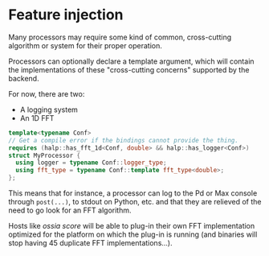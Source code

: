 # Feature injection

Many processors may require some kind of common, cross-cutting algorithm or system for their proper operation.

Processors can optionally declare a template argument, which will contain the implementations of these "cross-cutting concerns" supported by the backend.

For now, there are two: 

- A logging system
- An 1D FFT 

```cpp
template<typename Conf>
// Get a compile error if the bindings cannot provide the thing.
requires (halp::has_fft_1d<Conf, double> && halp::has_logger<Conf>)
struct MyProcessor {
  using logger = typename Conf::logger_type;
  using fft_type = typename Conf::template fft_type<double>;
};
```

This means that for instance, a processor can log to the Pd or Max console through `post(...)`, to stdout on Python, etc. and that they are relieved of the need to go look for an FFT algorithm.

Hosts like *ossia score* will be able to plug-in their own FFT implementation optimized for the platform on which the plug-in is running (and binaries will stop having 45 duplicate FFT implementations...).

